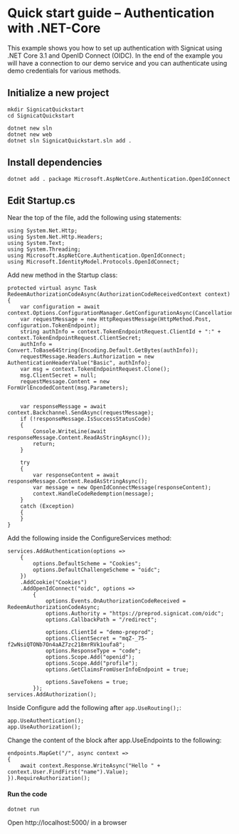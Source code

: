 # Quick start guide – Authentication with .NET-Core
This example shows you how to set up authentication with Signicat using .NET Core 3.1 and OpenID Connect (OIDC). In the end of the example you will have a connection to our demo service and you can authenticate using demo credentials for various methods.

## Initialize a new project
```
mkdir SignicatQuickstart
cd SignicatQuickstart
```

```dotnet
dotnet new sln
dotnet new web
dotnet sln SignicatQuickstart.sln add .
```

## Install dependencies

```dotnet
dotnet add . package Microsoft.AspNetCore.Authentication.OpenIdConnect
```

## Edit Startup.cs

Near the top of the file, add the following using statements:

```dotnet
using System.Net.Http;
using System.Net.Http.Headers;
using System.Text;
using System.Threading;
using Microsoft.AspNetCore.Authentication.OpenIdConnect;
using Microsoft.IdentityModel.Protocols.OpenIdConnect;
```

Add new method in the Startup class:
```dotnet
protected virtual async Task RedeemAuthorizationCodeAsync(AuthorizationCodeReceivedContext context)
{
    var configuration = await context.Options.ConfigurationManager.GetConfigurationAsync(CancellationToken.None);
    var requestMessage = new HttpRequestMessage(HttpMethod.Post, configuration.TokenEndpoint);
    string authInfo = context.TokenEndpointRequest.ClientId + ":" + context.TokenEndpointRequest.ClientSecret;
    authInfo = Convert.ToBase64String(Encoding.Default.GetBytes(authInfo));
    requestMessage.Headers.Authorization = new AuthenticationHeaderValue("Basic", authInfo);
    var msg = context.TokenEndpointRequest.Clone();
    msg.ClientSecret = null;
    requestMessage.Content = new FormUrlEncodedContent(msg.Parameters);


    var responseMessage = await context.Backchannel.SendAsync(requestMessage);
    if (!responseMessage.IsSuccessStatusCode)
    {
        Console.WriteLine(await responseMessage.Content.ReadAsStringAsync());
        return;
    }

    try
    {
        var responseContent = await responseMessage.Content.ReadAsStringAsync();
        var message = new OpenIdConnectMessage(responseContent);
        context.HandleCodeRedemption(message);
    }
    catch (Exception)
    {
    }
}
```

Add the following inside the ConfigureServices method:
```dotnet
services.AddAuthentication(options =>
    {
        options.DefaultScheme = "Cookies";
        options.DefaultChallengeScheme = "oidc";
    })
    .AddCookie("Cookies")
    .AddOpenIdConnect("oidc", options =>
        {
            options.Events.OnAuthorizationCodeReceived = RedeemAuthorizationCodeAsync;
            options.Authority = "https://preprod.signicat.com/oidc";
            options.CallbackPath = "/redirect";

            options.ClientId = "demo-preprod";
            options.ClientSecret = "mqZ-_75-f2wNsiQTONb7On4aAZ7zc218mrRVk1oufa8";
            options.ResponseType = "code";
            options.Scope.Add("openid");
            options.Scope.Add("profile");
            options.GetClaimsFromUserInfoEndpoint = true;

            options.SaveTokens = true;
        });
services.AddAuthorization();
```

Inside Configure add the following after `app.UseRouting();`:
```dotnet
app.UseAuthentication();
app.UseAuthorization();
```

Change the content of the block after app.UseEndpoints to the following:
```dotnet
endpoints.MapGet("/", async context =>
{
    await context.Response.WriteAsync("Hello " + context.User.FindFirst("name").Value);
}).RequireAuthorization();
```

#### Run the code
```dotnet
dotnet run
```
Open http://localhost:5000/ in a browser

